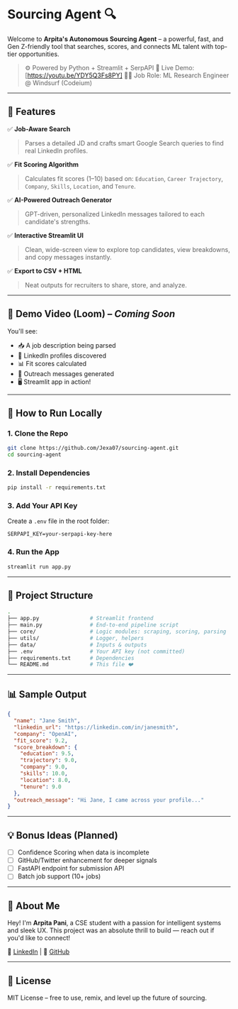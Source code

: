 # Sourcing Agent 🔍

Welcome to **Arpita's Autonomous Sourcing Agent** – a powerful, fast, and Gen Z-friendly tool that searches, scores, and connects ML talent with top-tier opportunities.

> ⚙️ Powered by Python + Streamlit + SerpAPI
> 🔗 Live Demo: [https://youtu.be/YDY5Q3Fs8PY]
> 🧑‍💼 Job Role: ML Research Engineer @ Windsurf (Codeium)

---

## 🚀 Features

✅ **Job-Aware Search**

> Parses a detailed JD and crafts smart Google Search queries to find real LinkedIn profiles.

✅ **Fit Scoring Algorithm**

> Calculates fit scores (1–10) based on:
> `Education`, `Career Trajectory`, `Company`, `Skills`, `Location`, and `Tenure`.

✅ **AI-Powered Outreach Generator**

> GPT-driven, personalized LinkedIn messages tailored to each candidate's strengths.

✅ **Interactive Streamlit UI**

> Clean, wide-screen view to explore top candidates, view breakdowns, and copy messages instantly.

✅ **Export to CSV + HTML**

> Neat outputs for recruiters to share, store, and analyze.

---

## 📸 Demo Video (Loom) – *Coming Soon*

You'll see:

* 📥 A job description being parsed
* 🔗 LinkedIn profiles discovered
* 📊 Fit scores calculated
* 💌 Outreach messages generated
* 🖥️ Streamlit app in action!

---

## 🧪 How to Run Locally

### 1. Clone the Repo

```bash
git clone https://github.com/Jexa07/sourcing-agent.git
cd sourcing-agent
```

### 2. Install Dependencies

```bash
pip install -r requirements.txt
```

### 3. Add Your API Key

Create a `.env` file in the root folder:

```
SERPAPI_KEY=your-serpapi-key-here
```

### 4. Run the App

```bash
streamlit run app.py
```

---

## 📂 Project Structure

```bash
.
├── app.py                # Streamlit frontend
├── main.py               # End-to-end pipeline script
├── core/                 # Logic modules: scraping, scoring, parsing
├── utils/                # Logger, helpers
├── data/                 # Inputs & outputs
├── .env                  # Your API key (not committed)
├── requirements.txt      # Dependencies
└── README.md             # This file ❤️
```

---

## 📊 Sample Output

```json
{
  "name": "Jane Smith",
  "linkedin_url": "https://linkedin.com/in/janesmith",
  "company": "OpenAI",
  "fit_score": 9.2,
  "score_breakdown": {
    "education": 9.5,
    "trajectory": 9.0,
    "company": 9.0,
    "skills": 10.0,
    "location": 8.0,
    "tenure": 9.0
  },
  "outreach_message": "Hi Jane, I came across your profile..."
}
```

---

## 💡 Bonus Ideas (Planned)

* [ ] Confidence Scoring when data is incomplete
* [ ] GitHub/Twitter enhancement for deeper signals
* [ ] FastAPI endpoint for submission API
* [ ] Batch job support (10+ jobs)

---

## 👋 About Me

Hey! I'm **Arpita Pani**, a CSE student with a passion for intelligent systems and sleek UX.
This project was an absolute thrill to build — reach out if you'd like to connect!

🔗 [LinkedIn](https://www.linkedin.com/in/arpita-pani) | 🐙 [GitHub](https://github.com/Jexa07)

---

## 📜 License

MIT License – free to use, remix, and level up the future of sourcing.
